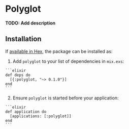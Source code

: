 # Polyglot

**TODO: Add description**

## Installation

If [available in Hex](https://hex.pm/docs/publish), the package can be installed as:

  1. Add `polyglot` to your list of dependencies in `mix.exs`:

    ```elixir
    def deps do
      [{:polyglot, "~> 0.1.0"}]
    end
    ```

  2. Ensure `polyglot` is started before your application:

    ```elixir
    def application do
      [applications: [:polyglot]]
    end
    ```

